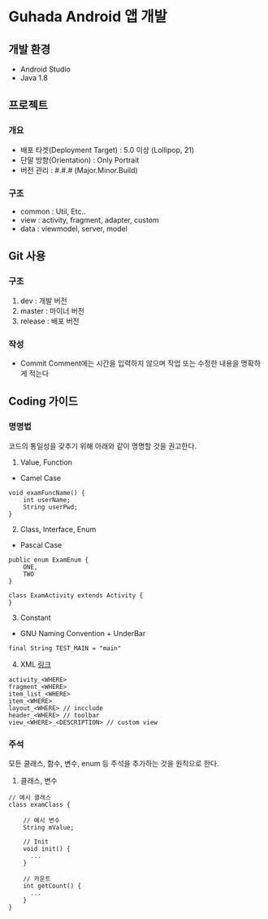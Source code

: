 # Guhada Android 앱 개발

## 개발 환경
- Android Studio
- Java 1.8

## 프로젝트
### 개요
- 배포 타겟(Deployment Target) : 5.0 이상 (Lollipop, 21)
- 단말 방향(Orientation) : Only Portrait
- 버전 관리 :  #.#.# (Major.Minor.Build)

### 구조
- common : Util, Etc..
- view : activity, fragment, adapter, custom
- data : viewmodel, server, model

## Git 사용
### 구조
1. dev : 개발 버전
2. master : 마이너 버전
3. release : 배포 버전

### 작성
- Commit Comment에는 시간을 입력하지 않으며 작업 또는 수정한 내용을 명확하게 적는다

## Coding 가이드
### 명명법
코드의 통일성을 갖추기 위해 아래와 같이 명명할 것을 권고한다.
1. Value, Function
- Camel Case
```
void examFuncName() {
    int userName;
    String userPwd;
}
```

2. Class, Interface, Enum
- Pascal Case
```
public enum ExamEnum {
    ONE,
    TWO
}
```
```
class ExamActivity extends Activity {
}
```

3. Constant
- GNU Naming Convention + UnderBar
```
final String TEST_MAIN = "main"
```

4. XML [링크](https://jeroenmols.com/blog/2016/03/07/resourcenaming/)
```
activity_<WHERE>
fragment_<WHERE>
item_list_<WHERE>
item_<WHERE>
layout_<WHERE> // incclude
header_<WHERE> // toolbar
view_<WHERE>_<DESCRIPTION> // custom view
```

### 주석
모든 클래스, 함수, 변수, enum 등 주석을 추가하는 것을 원칙으로 한다.
1. 클래스, 변수
```
// 예시 클래스
class examClass {

    // 예시 변수
    String mValue;

    // Init
    void init() {
      ...
    }

    // 카운트
    int getCount() {
      ...
    }
}
```
